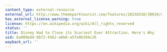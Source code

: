 ```yaml
---
content_type: external-resource
external_url: http://www.themeparktourist.com/features/20150310/30034/depth-retrospective-extraterrorestrial-alien-encounter
has_external_license_warning: true
license: https://en.wikipedia.org/wiki/All_rights_reserved
status: ''
title: Disney Had to Close its Scariest Ever Attraction. Here's Why
uid: 6a009edd-9bf2-4562-a6b8-a5fa9b394c26
wayback_url: ''
---
```

